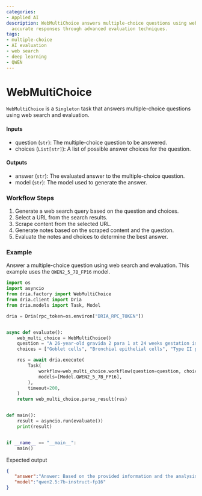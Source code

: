 ```yaml
---
categories:
- Applied AI
description: WebMultiChoice answers multiple-choice questions using web search, generating
  accurate responses through advanced evaluation techniques.
tags:
- multiple-choice
- AI evaluation
- web search
- deep learning
- QWEN
---
```


# WebMultiChoice

`WebMultiChoice` is a `Singleton` task that answers multiple-choice questions using web search and evaluation.

#### Inputs
- question (`str`): The multiple-choice question to be answered.
- choices (`List[str]`): A list of possible answer choices for the question.

#### Outputs
- answer (`str`): The evaluated answer to the multiple-choice question.
- model (`str`): The model used to generate the answer.

### Workflow Steps

1. Generate a web search query based on the question and choices.
2. Select a URL from the search results.
3. Scrape content from the selected URL.
4. Generate notes based on the scraped content and the question.
5. Evaluate the notes and choices to determine the best answer.

### Example

Answer a multiple-choice question using web search and evaluation. This example uses the `QWEN2_5_7B_FP16` model.

```python
import os
import asyncio
from dria.factory import WebMultiChoice
from dria.client import Dria
from dria.models import Task, Model

dria = Dria(rpc_token=os.environ["DRIA_RPC_TOKEN"])


async def evaluate():
    web_multi_choice = WebMultiChoice()
    question = "A 26-year-old gravida 2 para 1 at 24 weeks gestation is admitted to the labor and delivery suite with mild abdominal cramps, uterine contractions, and a watery vaginal discharge. She has a history of preterm birth. The vital signs are as follows: blood pressure 125/80 mm Hg; heart rate 100/min; respiratory rate 13/min; and temperature 36.6℃ (97.9℉). The pelvic examination reveals cervical softening and shortening. Transvaginal ultrasound shows a cervical length of 12 mm, which is consistent with preterm labor. A tocolytic and a single dose of betamethasone are administered. Betamethasone stimulates which fetal cells?"
    choices = ["Goblet cells", "Bronchial epithelial cells", "Type II pneumocytes", "Vascular smooth myocytes"]  # Type II pneumocytes

    res = await dria.execute(
        Task(
            workflow=web_multi_choice.workflow(question=question, choices=choices),
            models=[Model.QWEN2_5_7B_FP16],
        ),
        timeout=200,
    )
    return web_multi_choice.parse_result(res)


def main():
    result = asyncio.run(evaluate())
    print(result)


if __name__ == "__main__":
    main()
```

Expected output

```json
{
   "answer":"Answer: Based on the provided information and the analysis, the most likely correct answer is:  **Type II pneumocytes**  ### Detailed Reasoning: 1. **Medical Context and Purpose of Betamethasone:**    - Betamethasone is a corticosteroid used to accelerate fetal lung maturity in response to preterm labor.    - The primary goal is to reduce the risk of neonatal respiratory distress syndrome (RDS) by promoting surfactant production.  2. **Fetal Cells Targeted by Betamethasone:**    - The reference materials and analyses clearly indicate that betamethasone stimulates the production of pulmonary surfactant in the fetal lungs.    - Surfactant is primarily produced by type II pneumocytes (also known as type II alveolar cells).  3. **Relevant Analyses:**    - The provided context mentions that 'Betamethasone is a corticosteroid that is often used in obstetric practice to promote lung maturity in the fetus, thereby reducing neonatal morbidity and mortality associated with preterm birth.'    - It further states that betamethasone stimulates the synthesis of surfactant by the fetal lungs.    - The key point is that it 'primarily stimulates the production of surfactant by type II alveolar cells in the fetal lungs.'  4. **Elimination of Other Options:**    - **Goblet cells:** These are found in various parts of the respiratory tract, including the bronchi and trachea, but not specifically involved in surfactant production.    - **Bronchial epithelial cells:** While these cells line the airways, they are not primarily responsible for surfactant production.    - **Vascular smooth myocytes:** These are muscle cells found in blood vessel walls and are not related to lung function or surfactant production.  ### Conclusion: Given that betamethasone is specifically used to promote lung maturity by stimulating the production of pulmonary surfactant, which is a critical function performed by type II pneumocytes, the most likely correct option among those provided is **Type II pneumocytes**.",
   "model":"qwen2.5:7b-instruct-fp16"
}
```